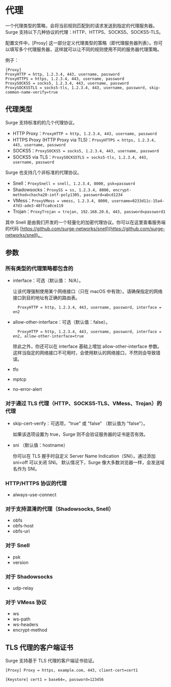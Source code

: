 # 代理

一个代理类型的策略，会将当前规则匹配到的请求发送到指定的代理服务器。Surge 支持以下几种协议的代理：HTTP、HTTPS、SOCKS5、SOCKS5-TLS。

配置文件中，[Prosy] 这一部分定义代理类型的策略（即代理服务器列表）。你可以填写多个代理服务器，这样就可以让不同的规则使用不同的服务器代理策略。

例子：

```
[Proxy]
ProxyHTTP = http, 1.2.3.4, 443, username, password
ProxyHTTPS = https, 1.2.3.4, 443, username, password
ProxySOCKS5 = socks5, 1.2.3.4, 443, username, password
ProxySOCKS5TLS = socks5-tls, 1.2.3.4, 443, username, password, skip-common-name-verify=true
```

## 代理类型

 Surge 支持标准的的几个代理协议。

- HTTP Proxy：`ProxyHTTP = http, 1.2.3.4, 443, username, password`
- HTTPS Proxy (HTTP Proxy via TLS)：`ProxyHTTPS = https, 1.2.3.4, 443, username, password`
- SOCKS5：`ProxySOCKS5 = socks5, 1.2.3.4, 443, username, password`
- SOCKS5 via TLS：`ProxySOCKS5TLS = socks5-tls, 1.2.3.4, 443, username, password`

Surge 也支持几个非标准的代理协议。

- Snell：`ProxySnell = snell, 1.2.3.4, 8000, psk=password`
- Shadowsocks：`ProxySS = ss, 1.2.3.4, 8000, encrypt-method=chacha20-ietf-poly1305, password=abcd1234`
- VMess：`ProxyVMess = vmess, 1.2.3.4, 8000, username=0233d11c-15a4-47d3-ade3-48ffca0ce119`
- Trojan：`ProxyTrojan = trojan, 192.168.20.6, 443, password=password1`

其中 Snell 是由我们开发的一个轻量化的加密代理协议。你可以在这里查看服务端的代码 [https://github.com/surge-networks/snell](https://github.com/surge-networks/snell)。

## 参数

### 所有类型的代理策略都包含的

- interface：可选（默认值： N/A）。

    让该代理强制使用某个网络接口（只在 macOS 中有效）。请确保指定的网络接口到目的地址有正确的路由表。

    ```
      ProxyHTTP = http, 1.2.3.4, 443, username, password, interface = en2

    ```

- allow-other-interface：可选（默认值：false）。

    ```
      ProxyHTTP = http, 1.2.3.4, 443, username, password, interface = en2, allow-other-interface=true

    ```

    除此之外，你还可以在 interface 基础上增加 allow-other-interface 参数。这样当指定的网络接口不可用时，会使用默认的网络接口，不然则会导致错误。

- tfo
- mptcp
- no-error-alert

### 对于通过 **TLS 代理（HTTP、SOCKS5-TLS、VMess、Trojan）的代理**

- skip-cert-verify：可选项，"true" 或 "false" （默认值为 "false"）。

    如果该选项设置为 true，Surge 则不会验证服务器的证书是否有效。

- sni （默认值：hostname）

    你可以在 TLS 握手时自定义 Server Name Indication（SNI）。通过添加 sni=off 可以关闭 SNI。 默认情况下，Surge 像大多数浏览器一样，会发送域名作为 SNI。

### **HTTP/HTTPS 协议的代理**

- always-use-connect

### 对于支持混淆的代理（**Shadowsocks, Snell）**

- obfs
- obfs-host
- obfs-uri

### 对于 Snell

- psk
- version

### 对于 Shadowsocks

- udp-relay

### 对于 VMess 协议

- ws
- ws-path
- ws-headers
- encrypt-method

## **TLS 代理的客户端证书**

Surge 支持基于 TLS 代理的客户端证书验证。

```bash
[Proxy] Proxy = https, example.com, 443, client-cert=cert1
```

```bash
[Keystore] cert1 = base64=, password=123456
```